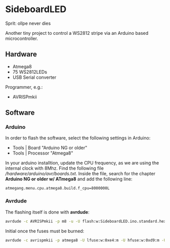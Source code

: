 # SideboardLED
Sprit: ollpe never dies

Another tiny project to control a WS2812 stripe via an Arduino based microcontroller.
## Hardware
* Atmega8
* 75 WS2812LEDs
* USB Serial converter

Programmer, e.g.:
* AVRISPmkii

## Software
### Arduino

In order to flash the software, select the following settings in Arduino:
* Tools | Board "Arduino NG or older"
* Tools | Processor "Atmega8"

In your arduino installtion, update the CPU frequency, as we are using the internal clock with 8Mhz.
Find the following file */hardware/arduino/avr/boards.txt*.
Inside the file, search for the chapter **Arduino NG or older w/ ATmega8** and add the following line:
```
atmegang.menu.cpu.atmega8.build.f_cpu=8000000L
```

### Avrdude
The flashing itself is done with **avrdude**:
```bash
avrdude -c AVRISPmkii -p m8 -u -U flash:w:SideboardLED.ino.standard.hex
```
Initial once the fuses must be burned:
```bash
avrdude -c avrispmkii -p atmega8 -U lfuse:w:0xe4:m -U hfuse:w:0xd9:m -U efuse:w:0xfc:m
```

